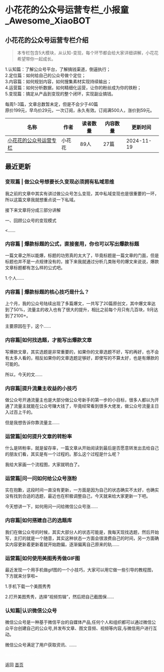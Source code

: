 # 小花花的公众号运营专栏_小报童_Awesome_XiaoBOT

## 小花花的公众号运营专栏介绍
> 本专栏包含5大模块，从认知-变现，每个环节都会给大家详细讲解，小花花希望带你一起成长。    
    
1.认知篇：了解公众号平台，了解搞钱渠道，倒逼执行；    
2.定位篇：如何给自己的公众号做个定位；    
3.内容篇：如何规划内容，如何搜集素材实现持续输出；    
4.运营篇：如何分析数据，如何精细化运营，让你的粉丝成为你的铁粉；    
5.变现篇：搞定从产品到变现的整个闭环，实现副业搞钱。    
    
每周1-3篇，文章总数暂未定，但是不会少于40篇    
原价199元，早鸟价29元，一次订阅，永久有效。订阅满500人，涨价到59元。  
  


|名称|作者|读者数量|内容数量|更新时间|
|---|---|---|---|---|
|[小花花的公众号运营专栏](https://xiaobot.net/p/xiaohuahua?refer=0b133df9-27dc-423b-8101-639049001c13)|小花花|89人|27篇|2024-11-19|

## 最近更新
### 变现篇 | 做公众号想要长久变现必须拥有私域思维

我之前的文章中其实有讲过做公众号怎么变现，其中私域变现也是很重要的一环，所以这篇文章我就想重点说一下私域。

接下来文章将分成三部分讲解

一、回顾公众号的变现模式

<......

### 内容篇 | 爆款标题的公式，直接套用，你也可以写出爆款标题

一篇文章之所以能爆，标题的功劳真的太大了，毕竟标题是一篇文章的门面，但是标题也并不是一点规律没有的，接下来我就通过分析几类账号的爆文来说说，爆款文章标题都有怎么样的公式吧。

1.个人......

### 内容篇 | 爆款标题的核心技巧是什么？

上个月，我的公众号陆续出现了多篇爆文，一共写了20篇原创文，其中爆文率达到了50%，流量主的收入也有了很大的提升，相比之前每个月只有几百块，9月达到了2100+。

主要原因在于，这个......

### 内容篇|如何找选题，才能写出爆款文章

写爆款文章，其实选题是非常重要的，如果你的文章选题不好，写的再好，也不会有太多人看的，相反如果你的文章选题足够好，即使写的不算太好，也是有爆款的可能的。

所以，今天的文......

### 内容篇|提升流量主收益的小技巧

做公众号开通流量主也是大部分做公众号新手的第一步的小目标，很多人都以为开通了流量主就能在公众号赚大钱了，毕竟经常看到很多大佬发，做公众号流量主日入过百上千的。

但是我想告诉你靠流量主......

### 运营篇|如何提升文章的转粉率

什么是转粉率，就是留存率，一篇文章从开始阅读到最后是否愿意转发出去给自己的朋友们看，其实是有一个过程的。那么这个过程是什么呢？

我给大家画一个流程图，大家就明白了。

### 运营篇|问一问如何给公众号涨粉

实在抱歉，这段时间一直没有更新，一方面是因为自己的状态确实不太好，也确实没有找到合适的选题，最近也在积极调整自己，今天就来给大家更新一下吧。

今天想讲一下，如何用问一问给微信公众号涨......

### 内容篇|如何搭建自己的选题库

我们在做公众号的时候，其实大部分人的状态可能是，我每天现找选题，然后开始写，主打的就是一个随意，其实这种状态一方面会很浪费自己的时间，另一方面确实内容更新着更新着就开始跑偏，逐渐偏离自己原来的轨......

### 运营篇|如何使用美图秀秀做GIF图

最近发现一个用手机做gif图的一个小技巧，大家可以用它做一些引导的教程图，下方就来分享啦~

1.手机下载一个美图秀秀

2.打开美图秀秀，选择“视频剪辑”，然后把自己截图保......

### 认知篇|认识微信公众号

微信公众号是一种基于微信平台的自媒体产品,任何个人和组织都可以通过微信公众平台创建自己的公众号,并发布文章、图文音频、视频等内容,与微信用户进行互动。

微信公众号满足了用户获取资讯、......


<a href="https://github.com/Reno9527/awesome-xiaobot" style="color: white; text-decoration: none;">awesome-xiaobot</a>

返回 [首页](../README.md)
